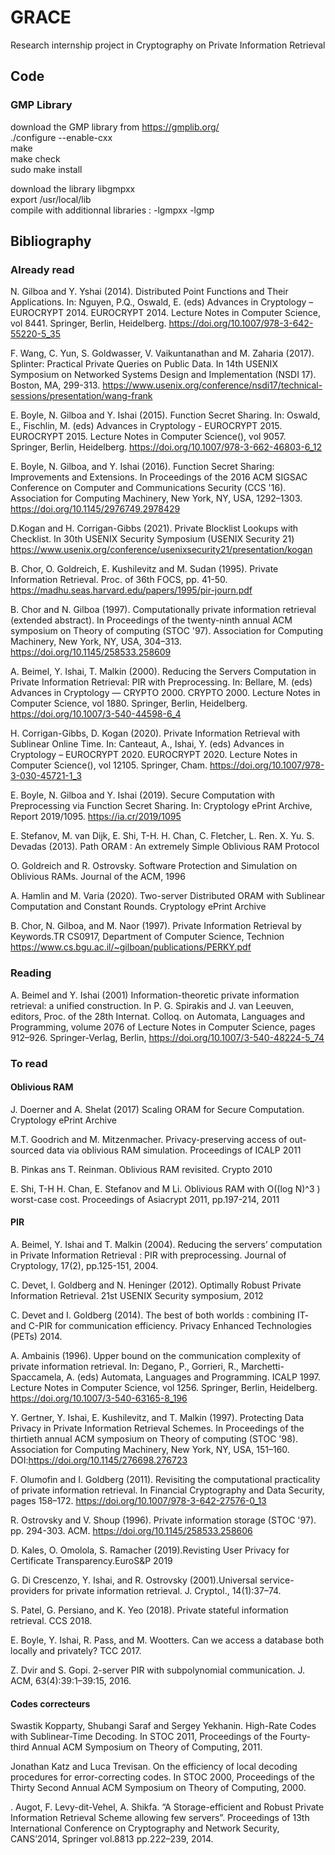 # GRACE
Research internship project in Cryptography on Private Information Retrieval

## Code

### GMP Library
download the GMP library from https://gmplib.org/  
./configure --enable-cxx  
make  
make check  
sudo make install  

download the library libgmpxx  
export /usr/local/lib  
compile with additionnal libraries : -lgmpxx -lgmp  

## Bibliography

### Already read
N. Gilboa and Y. Yshai (2014). Distributed Point Functions and Their Applications. In: Nguyen, P.Q., Oswald, E. (eds) Advances in Cryptology – EUROCRYPT 2014. EUROCRYPT 2014. Lecture Notes in Computer Science, vol 8441. Springer, Berlin, Heidelberg. https://doi.org/10.1007/978-3-642-55220-5_35

F. Wang, C. Yun, S. Goldwasser, V. Vaikuntanathan and M. Zaharia (2017). Splinter: Practical Private Queries on Public Data. In 14th USENIX Symposium on Networked Systems Design and Implementation (NSDI 17). Boston, MA, 299-313. https://www.usenix.org/conference/nsdi17/technical-sessions/presentation/wang-frank

E. Boyle, N. Gilboa and Y. Ishai (2015). Function Secret Sharing. In: Oswald, E., Fischlin, M. (eds) Advances in Cryptology - EUROCRYPT 2015. EUROCRYPT 2015. Lecture Notes in Computer Science(), vol 9057. Springer, Berlin, Heidelberg. https://doi.org/10.1007/978-3-662-46803-6_12

E. Boyle, N. Gilboa, and Y. Ishai (2016). Function Secret Sharing: Improvements and Extensions. In Proceedings of the 2016 ACM SIGSAC Conference on Computer and Communications Security (CCS '16). Association for Computing Machinery, New York, NY, USA, 1292–1303. https://doi.org/10.1145/2976749.2978429

D.Kogan and H. Corrigan-Gibbs (2021). Private Blocklist Lookups with Checklist. In 30th USENIX Security Symposium (USENIX Security 21) https://www.usenix.org/conference/usenixsecurity21/presentation/kogan

B. Chor, O. Goldreich, E. Kushilevitz and M. Sudan (1995). Private Information Retrieval. Proc. of 36th FOCS, pp. 41-50. https://madhu.seas.harvard.edu/papers/1995/pir-journ.pdf

B. Chor and N. Gilboa (1997). Computationally private information retrieval (extended abstract). In Proceedings of the twenty-ninth annual ACM symposium on Theory of computing (STOC '97). Association for Computing Machinery, New York, NY, USA, 304–313. https://doi.org/10.1145/258533.258609

A. Beimel, Y. Ishai, T. Malkin (2000). Reducing the Servers Computation in Private Information Retrieval: PIR with Preprocessing. In: Bellare, M. (eds) Advances in Cryptology — CRYPTO 2000. CRYPTO 2000. Lecture Notes in Computer Science, vol 1880. Springer, Berlin, Heidelberg. https://doi.org/10.1007/3-540-44598-6_4

H. Corrigan-Gibbs, D. Kogan (2020). Private Information Retrieval with Sublinear Online Time. In: Canteaut, A., Ishai, Y. (eds) Advances in Cryptology – EUROCRYPT 2020. EUROCRYPT 2020. Lecture Notes in Computer Science(), vol 12105. Springer, Cham. https://doi.org/10.1007/978-3-030-45721-1_3

E. Boyle, N. Gilboa and Y. Ishai (2019). Secure Computation with Preprocessing via Function Secret Sharing. In: Cryptology ePrint Archive, Report 2019/1095. https://ia.cr/2019/1095

E. Stefanov, M. van Dijk, E. Shi, T-H. H. Chan, C. Fletcher, L. Ren. X. Yu. S. Devadas (2013). Path ORAM : An extremely Simple Oblivious RAM Protocol

O. Goldreich and R. Ostrovsky. Software Protection and Simulation on Oblivious RAMs. Journal of the ACM, 1996

A. Hamlin and M. Varia (2020). Two-server Distributed ORAM with Sublinear Computation and Constant Rounds. Cryptology ePrint Archive

B. Chor, N. Gilboa, and M. Naor (1997). Private Information Retrieval by Keywords.TR CS0917, Department of Computer Science, Technion https://www.cs.bgu.ac.il/~gilboan/publications/PERKY.pdf


### Reading

A. Beimel and Y. Ishai (2001) Information-theoretic private information retrieval: a unified construction. In P. G. Spirakis and J. van Leeuven, editors, Proc. of the 28th Internat. Colloq. on Automata, Languages and Programming, volume 2076 of Lecture Notes in Computer Science, pages 912–926. Springer-Verlag, Berlin, https://doi.org/10.1007/3-540-48224-5_74

### To read

#### Oblivious RAM

J. Doerner and A. Shelat (2017) Scaling ORAM for Secure Computation. Cryptology ePrint Archive

M.T. Goodrich and M. Mitzenmacher. Privacy-preserving access of out-sourced data via oblivious RAM simulation. Proceedings of ICALP 2011

B. Pinkas ans T. Reinman. Oblivious RAM revisited. Crypto 2010

E. Shi, T-H H. Chan, E. Stefanov and M Li. Oblivious RAM with O((log N)^3 ) worst-case cost. Proceedings of Asiacrypt 2011, pp.197-214, 2011

#### PIR

A. Beimel, Y. Ishai and T. Malkin (2004). Reducing the servers’ computation in Private Information Retrieval : PIR with preprocessing. Journal of Cryptology, 17(2), pp.125-151, 2004.

C. Devet, I. Goldberg and N. Heninger (2012). Optimally Robust Private Information Retrieval. 21st USENIX Security symposium, 2012

C. Devet and I. Goldberg (2014). The best of both worlds : combining IT- and C-PIR for communication efficiency. Privacy Enhanced Technologies (PETs) 2014.

A. Ambainis (1996). Upper bound on the communication complexity of private information retrieval. In: Degano, P., Gorrieri, R., Marchetti-Spaccamela, A. (eds) Automata, Languages and Programming. ICALP 1997. Lecture Notes in Computer Science, vol 1256. Springer, Berlin, Heidelberg. https://doi.org/10.1007/3-540-63165-8_196

Y. Gertner, Y. Ishai, E. Kushilevitz, and T. Malkin (1997). Protecting Data Privacy in
Private Information Retrieval Schemes. In Proceedings of the thirtieth annual ACM symposium on Theory of computing (STOC '98). Association for Computing Machinery, New York, NY, USA, 151–160. DOI:https://doi.org/10.1145/276698.276723

F. Olumofin and I. Goldberg (2011). Revisiting the computational practicality of private information retrieval. In Financial Cryptography and Data Security, pages 158–172. https://doi.org/10.1007/978-3-642-27576-0_13

R. Ostrovsky and V. Shoup (1996). Private information storage (STOC '97). pp. 294-303. ACM. https://doi.org/10.1145/258533.258606

D. Kales, O. Omolola, S. Ramacher (2019).Revisting User Privacy for Certificate Transparency.EuroS&P 2019

G. Di Crescenzo, Y. Ishai, and R. Ostrovsky (2001).Universal service-providers for private information retrieval. J. Cryptol., 14(1):37–74.

S. Patel, G. Persiano, and K. Yeo (2018). Private stateful information retrieval. CCS 2018.

 E. Boyle, Y. Ishai, R. Pass, and M. Wootters. Can we access a database
both locally and privately? TCC 2017.

Z. Dvir and S. Gopi. 2-server PIR with subpolynomial communication. J. ACM, 63(4):39:1–39:15, 2016.

#### Codes correcteurs

Swastik Kopparty, Shubangi Saraf and Sergey Yekhanin. High-Rate Codes with Sublinear-Time Decoding. In STOC 2011, Proceedings of the Fourty-third Annual ACM Symposium on Theory of Computing, 2011.

Jonathan Katz and Luca Trevisan. On the efficiency of local decoding procedures for error-correcting codes. In STOC 2000, Proceedings of the Thirty Second Annual ACM Symposium on Theory of Computing, 2000.

. Augot, F. Levy-dit-Vehel, A. Shikfa. “A Storage-efficient and Robust Private Information Retrieval Scheme allowing few servers”. Proceedings of 13th International Conference on Cryptography and Network Security, CANS’2014, Springer vol.8813 pp.222–239, 2014.